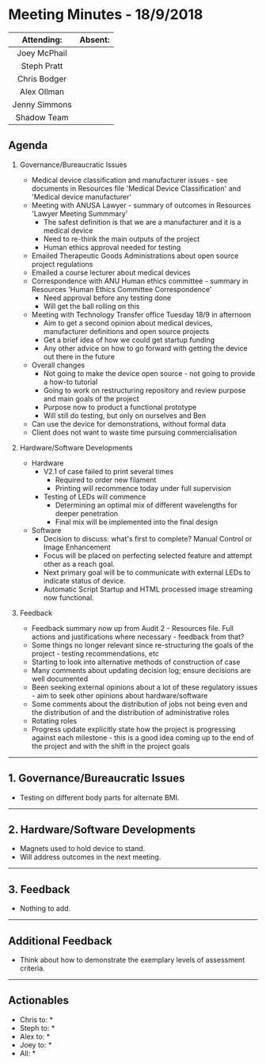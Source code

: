 # Meeting Minutes - 18/9/2018

| Attending: | Absent: |
| :---: | :---: |
| Joey McPhail | |
| Steph Pratt | |
| Chris Bodger | |
| Alex Ollman | |
| Jenny Simmons | |
| Shadow Team | |

## Agenda
1. Governance/Bureaucratic Issues
   * Medical device classification and manufacturer issues - see documents in Resources file 'Medical Device Classification' and 'Medical device manufacturer'
   * Meeting with ANUSA Lawyer - summary of outcomes in Resources 'Lawyer Meeting Summmary'
     * The safest definition is that we are a manufacturer and it is a medical device
     * Need to re-think the main outputs of the project
     * Human ethics approval needed for testing
   * Emailed Therapeutic Goods Administrations about open source project regulations
   * Emailed a course lecturer about medical devices
   * Correspondence with ANU Human ethics committee - summary in Resources 'Human Ethics Committee Correspondence'
     * Need approval before any testing done
     * Will get the ball rolling on this
   * Meeting with Technology Transfer office Tuesday 18/9 in afternoon
     * Aim to get a second opinion about medical devices, manufacturer definitions and open source projects
     * Get a brief idea of how we could get startup funding
     * Any other advice on how to go forward with getting the device out there in the future
   * Overall changes
     * Not going to make the device open source - not going to provide a how-to tutorial
     * Going to work on restructuring repository and review purpose and main goals of the project
     * Purpose now to product a functional prototype
     * Will still do testing, but only on ourselves and Ben
   * Can use the device for demonstrations, without formal data
   * Client does not want to waste time pursuing commercialisation
2. Hardware/Software Developments
   * Hardware
     * V2.1 of case failed to print several times
       * Required to order new filament
       * Printing will recommence today under full supervision
     * Testing of LEDs will commence
       * Determining an optimal mix of different wavelengths for deeper penetration
       * Final mix will be implemented into the final design
   * Software
     * Decision to discuss: what's first to complete? Manual Control or Image Enhancement
     * Focus will be placed on perfecting selected feature and attempt other as a reach goal.
     * Next primary goal will be to communicate with external LEDs to indicate status of device.
     * Automatic Script Startup and HTML processed image streaming now functional.

3. Feedback
   * Feedback summary now up from Audit 2 - Resources file. Full actions and justifications where necessary - feedback from that?
   * Some things no longer relevant since re-structuring the goals of the project - testing recommendations, etc
   * Starting to look into alternative methods of construction of case
   * Many comments about updating decision log; ensure decisions are well documented
   * Been seeking external opinions about a lot of these regulatory issues - aim to seek other opinions about hardware/software
   * Some comments about the distribution of jobs not being even and the distribution of and the distribution of administrative roles
   * Rotating roles
   * Progress update explicitly state how the project is progressing against each milestone - this is a good idea coming up to the end of the project and with the shift in the project goals

---

## 1. Governance/Bureaucratic Issues
* Testing on different body parts for alternate BMI.

---

## 2. Hardware/Software Developments
* Magnets used to hold device to stand.
* Will address outcomes in the next meeting.

---

## 3. Feedback
* Nothing to add.

---

## Additional Feedback
* Think about how to demonstrate the exemplary levels of assessment criteria.

---

## Actionables
* Chris to:
  *
* Steph to:
  *
* Alex to:
  *
* Joey to:
  *
* All:
  *
